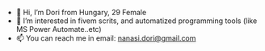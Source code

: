 - 👋 Hi, I’m Dori from Hungary, 29 Female 
- 👀 I’m interested in fivem scrits, and automatized programming tools (like MS Power Automate..etc)
- 📫 You can reach me in email: nanasi.dori@gmail.com
